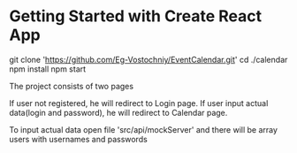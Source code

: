 # Getting Started with Create React App

git clone 'https://github.com/Eg-Vostochniy/EventCalendar.git'
cd ./calendar
npm install
npm start

The project consists of two pages

If user not registered, he will redirect to Login page.
If user input actual data(login and password), he will redirect to Calendar page.

To input actual data open file 'src/api/mockServer' and there will be array users with usernames and passwords

